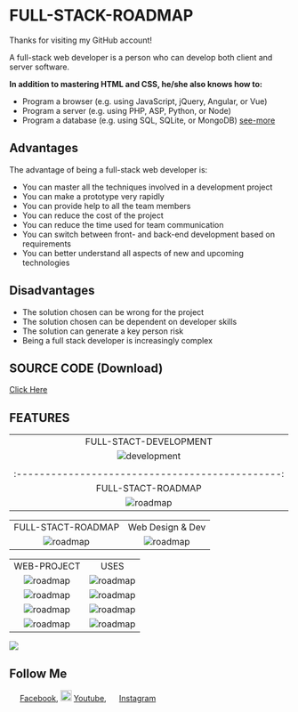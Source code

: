 # FULL-STACK-ROADMAP

Thanks for visiting my GitHub account!

A full-stack web developer is a person who can develop both client and server software.

**In addition to mastering HTML and CSS, he/she also knows how to:**

- Program a browser (e.g. using JavaScript, jQuery, Angular, or Vue)
- Program a server (e.g. using PHP, ASP, Python, or Node)
- Program a database (e.g. using SQL, SQLite, or MongoDB) [see-more](https://www.w3schools.com/whatis/whatis_fullstack.asp)

## Advantages

The advantage of being a full-stack web developer is:

- You can master all the techniques involved in a development project
- You can make a prototype very rapidly
- You can provide help to all the team members
- You can reduce the cost of the project
- You can reduce the time used for team communication
- You can switch between front- and back-end development based on requirements
- You can better understand all aspects of new and upcoming technologies

## Disadvantages

- The solution chosen can be wrong for the project
- The solution chosen can be dependent on developer skills
- The solution can generate a key person risk
- Being a full stack developer is increasingly complex

## SOURCE CODE (Download)

[Click Here](https://mega.nz/folder/RGFiUApD#PoKIVCwF8IkQhE2PHw1XxQ)

## FEATURES

|                                                  |
| :----------------------------------------------: |
|              FULL-STACT-DEVELOPMENT              |
| ![development](images/fullstack-development.png) |
|                                                  |
| :----------------------------------------------: |
|                FULL-STACT-ROADMAP                |
|          ![roadmap](images/roadmap.png)          |

|                                           |                                                  |
| :---------------------------------------: | :----------------------------------------------: |
|            FULL-STACT-ROADMAP             |                 Web Design & Dev                 |
| ![roadmap](images/full-stuck-roadmap.png) | ![roadmap](images/web-designing-development.jpg) |

|                                     |                                    |
| :---------------------------------: | :--------------------------------: |
|             WEB-PROJECT             |                USES                |
| ![roadmap](images/web-projects.jpg) |    ![roadmap](images/uses.jpg)     |
|    ![roadmap](images/skills.jpg)    |    ![roadmap](images/tools.jpg)    |
| ![roadmap](images/shortcut-key.jpg) | ![roadmap](images/status-code.jpg) |
| ![roadmap](images/print-output.jpg) | ![roadmap](images/status-code.jpg) |

![](images/web-designing-development.jpg)

## Follow Me

<img src ="https://www.edigitalagency.com.au/wp-content/uploads/Facebook-logo-blue-circle-large-transparent-png.png" height="15px" width="15px"/> [Facebook](http://facebook.com/learnwithfair), <img src ="https://image.similarpng.com/very-thumbnail/2021/10/Youtube-icon-design-on-transparent-background-PNG.png" height="20px" width="20px"/> [Youtube](http://youtube.com/@learnwithfair), <img src ="https://i.pinimg.com/originals/fa/ea/02/faea02f412415becfb4939d2b6431c28.jpg" height="15px" width="15px"/> [Instagram](http://instagram.com/learnwithfair)
